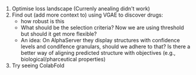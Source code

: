 1. Optimise loss landscape (Currenly anealing didn't work)
2. Find out (add more context to) using VGAE to discover drugs:
    - how robust is this
    - What should be the selection criteria? Now we are using threshold but should it get more flexible?
    - An idea: On AlphaServer they display structures with confidence levels and condifence granulars, should we adhere to that? Is there a better way of aligning predicted structure with objectives (e.g., biological/pharceutical properties)
3. Try seeing ColabFold